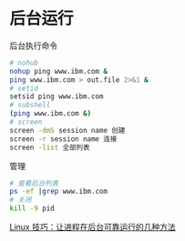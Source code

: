 # 后台运行

后台执行命令

```bash
# nohub
nohup ping www.ibm.com &
ping www.ibm.com > out.file 2>&1 &
# setid
setsid ping www.ibm.com
# subshell
(ping www.ibm.com &)
# screen
screen -dmS session name 创建
screen -r session name 连接
screen -list 全部列表
```

管理

```bash
# 查看后台列表
ps -ef |grep www.ibm.com
# 关闭
kill -9 pid
```

[Linux 技巧：让进程在后台可靠运行的几种方法](http://www.ibm.com/developerworks/cn/linux/l-cn-nohup/index.html)

